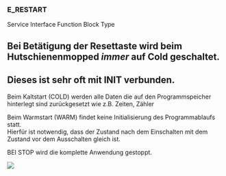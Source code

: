 ### E\_RESTART

Service Interface Function Block Type

## **Bei Betätigung der Resettaste wird beim Hutschienenmopped** _**immer**_ **auf Cold geschaltet.** 

## **Dieses ist sehr oft mit INIT verbunden.** 

Beim Kaltstart (COLD) werden alle Daten die auf den Programmspeicher hinterlegt sind zurückgesetzt wie z.B. Zeiten, Zähler

Beim Warmstart (WARM) findet keine Initialisierung des Programmablaufs statt.  
Hierfür ist notwendig, dass der Zustand nach dem Einschalten mit dem Zustand vor dem Ausschalten gleich ist.

BEI STOP wird die komplette Anwendung gestoppt. 

![](https://user-images.githubusercontent.com/113907528/204901925-d33114a6-a86a-4a53-854d-a3f499fc8802.png)
